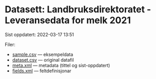 # Datasett: Landbruksdirektoratet - Leveransedata for melk 2021
 Sist oppdatert: 2022-03-17 13:51

 Filer:
 - [sample.csv](sample.csv) — eksempeldata
 - [dataset.csv](dataset.csv) — original datafil
 - [meta.xml](meta.xml) — metadata (tittel og sist-oppdatert)
 - [fields.xml](fields.xml) — feltdefinisjonar

